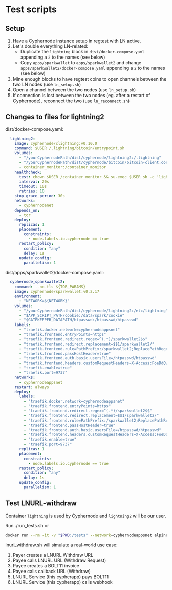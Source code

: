 # Test scripts

## Setup

1. Have a Cyphernode instance setup in regtest with LN active.
2. Let's double everything LN-related:
   * Duplicate the `lightning` block in `dist/docker-compose.yaml` appending a `2` to the names (see below)
   * Copy `apps/sparkwallet` to `apps/sparkwallet2` and change `apps/sparkwallet2/docker-compose.yaml` appending a `2` to the names (see below)
3. Mine enough blocks to have regtest coins to open channels between the two LN nodes (use `ln_setup.sh`)
4. Open a channel between the two nodes (use `ln_setup.sh`)
5. If connection is lost between the two nodes (eg. after a restart of Cyphernode), reconnect the two (use `ln_reconnect.sh`)

## Changes to files for lightning2

dist/docker-compose.yaml:

```yaml
  lightning2:
    image: cyphernode/clightning:v0.10.0
    command: $USER /.lightning/bitcoin/entrypoint.sh
    volumes:
      - "/yourCyphernodePath/dist/cyphernode/lightning2:/.lightning"
      - "/yourCyphernodePath/dist/cyphernode/bitcoin/bitcoin-client.conf:/.bitcoin/bitcoin.conf:ro"
      - container_monitor:/container_monitor
    healthcheck:
      test: chown $USER /container_monitor && su-exec $USER sh -c 'lightning-cli getinfo && touch /container_monitor/lightning_ready && chown $USER /container_monitor/lightning_ready || rm -f /container_monitor/lightning_ready'
      interval: 20s
      timeout: 10s
      retries: 10
    stop_grace_period: 30s
    networks:
      - cyphernodenet
    depends_on:
      - tor
    deploy:
      replicas: 1
      placement:
        constraints:
          - node.labels.io.cyphernode == true
      restart_policy:
        condition: "any"
        delay: 1s
      update_config:
        parallelism: 1
```

dist/apps/sparkwallet2/docker-compose.yaml:

```yaml
  cyphernode_sparkwallet2:
    command: --no-tls ${TOR_PARAMS}
    image: cyphernode/sparkwallet:v0.2.17
    environment:
      - "NETWORK=${NETWORK}"
    volumes:
      - "/yourCyphernodePath/dist/cyphernode/lightning2:/etc/lightning"
      - "$APP_SCRIPT_PATH/cookie:/data/spark/cookie"
      - "$GATEKEEPER_DATAPATH/htpasswd:/htpasswd/htpasswd"
    labels:
      - "traefik.docker.network=cyphernodeappsnet"
      - "traefik.frontend.entryPoints=https"
      - "traefik.frontend.redirect.regex=^(.*)/sparkwallet2$$"
      - "traefik.frontend.redirect.replacement=$$1/sparkwallet2/"
      - "traefik.frontend.rule=PathPrefix:/sparkwallet2;ReplacePathRegex: ^/sparkwallet2/(.*) /$$1"
      - "traefik.frontend.passHostHeader=true"
      - "traefik.frontend.auth.basic.usersFile=/htpasswd/htpasswd"
      - "traefik.frontend.headers.customRequestHeaders=X-Access:FoeDdQw5yl7pPfqdlGy3OEk/txGqyJjSbVtffhzs7kc="
      - "traefik.enable=true"
      - "traefik.port=9737"
    networks:
      - cyphernodeappsnet
    restart: always
    deploy:
      labels:
        - "traefik.docker.network=cyphernodeappsnet"
        - "traefik.frontend.entryPoints=https"
        - "traefik.frontend.redirect.regex=^(.*)/sparkwallet2$$"
        - "traefik.frontend.redirect.replacement=$$1/sparkwallet2/"
        - "traefik.frontend.rule=PathPrefix:/sparkwallet2;ReplacePathRegex: ^/sparkwallet2/(.*) /$$1"
        - "traefik.frontend.passHostHeader=true"
        - "traefik.frontend.auth.basic.usersFile=/htpasswd/htpasswd"
        - "traefik.frontend.headers.customRequestHeaders=X-Access:FoeDdQw5yl7pPfqdlGy3OEk/txGqyJjSbVtffhzs7kc="
        - "traefik.enable=true"
        - "traefik.port=9737"
      replicas: 1
      placement:
        constraints:
          - node.labels.io.cyphernode == true
      restart_policy:
        condition: "any"
        delay: 1s
      update_config:
        parallelism: 1
```

## Test LNURL-withdraw

Container `lightning` is used by Cyphernode and `lightning2` will be our user.

Run ./run_tests.sh or

```bash
docker run --rm -it -v "$PWD:/tests" --network=cyphernodeappsnet alpine /tests/lnurl_withdraw.sh
```

lnurl_withdraw.sh will simulate a real-world use case:

1. Payer creates a LNURL Withdraw URL
2. Payee calls LNURL URL (Withdraw Request)
3. Payee creates a BOLT11 invoice
4. Payee calls callback URL (Withdraw)
5. LNURL Service (this cypherapp) pays BOLT11
6. LNURL Service (this cypherapp) calls webhook
